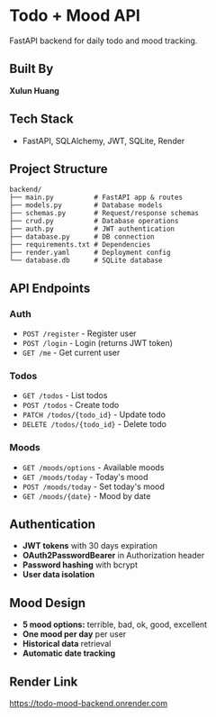 # Todo + Mood API

FastAPI backend for daily todo and mood tracking.

## Built By
**Xulun Huang**

## Tech Stack
- FastAPI, SQLAlchemy, JWT, SQLite, Render

## Project Structure
```
backend/
├── main.py          # FastAPI app & routes
├── models.py        # Database models
├── schemas.py       # Request/response schemas
├── crud.py          # Database operations
├── auth.py          # JWT authentication
├── database.py      # DB connection
├── requirements.txt # Dependencies
├── render.yaml      # Deployment config
└── database.db      # SQLite database
```

## API Endpoints
### Auth
- `POST /register` - Register user
- `POST /login` - Login (returns JWT token)
- `GET /me` - Get current user

### Todos
- `GET /todos` - List todos
- `POST /todos` - Create todo
- `PATCH /todos/{todo_id}` - Update todo
- `DELETE /todos/{todo_id}` - Delete todo

### Moods
- `GET /moods/options` - Available moods
- `GET /moods/today` - Today's mood
- `POST /moods/today` - Set today's mood
- `GET /moods/{date}` - Mood by date

## Authentication
- **JWT tokens** with 30 days expiration
- **OAuth2PasswordBearer** in Authorization header
- **Password hashing** with bcrypt
- **User data isolation**

## Mood Design
- **5 mood options:** terrible, bad, ok, good, excellent
- **One mood per day** per user
- **Historical data** retrieval
- **Automatic date tracking**

## Render Link
https://todo-mood-backend.onrender.com



